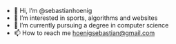 - 👋 Hi, I’m @sebastianhoenig
- 👀 I’m interested in sports, algorithms and websites
- 🌱 I’m currently pursuing a degree in computer science
- 📫 How to reach me hoenigsebastian@gmail.com

<!---
sebastianhoenig/sebastianhoenig is a ✨ special ✨ repository because its `README.md` (this file) appears on your GitHub profile.
You can click the Preview link to take a look at your changes.
--->
